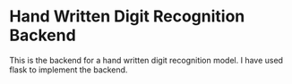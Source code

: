 # Hand Written Digit Recognition Backend

This is the backend for a hand written digit recognition model.
I have used flask to implement the backend.
